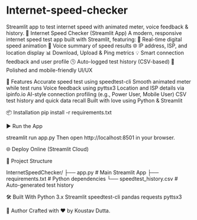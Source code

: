 # Internet-speed-checker
Streamlit app to test internet speed with animated meter, voice feedback &amp; history.
🚀 Internet Speed Checker (Streamlit App)
A modern, responsive internet speed test app built with Streamlit, featuring:
🔄 Real-time digital speed animation
🎤 Voice summary of speed results
🌐 IP address, ISP, and location display
📊 Download, Upload & Ping metrics
💡 Smart connection feedback and user profile
🕓 Auto-logged test history (CSV-based)
🎨 Polished and mobile-friendly UI/UX

🔧 Features
Accurate speed test using speedtest-cli
Smooth animated meter while test runs
Voice feedback using pyttsx3
Location and ISP details via ipinfo.io
AI-style connection profiling (e.g., Power User, Mobile User)
CSV test history and quick data recall
Built with love using Python & Streamlit

📦 Installation
pip install -r requirements.txt

▶️ Run the App

streamlit run app.py
Then open http://localhost:8501 in your browser.

🌐 Deploy Online (Streamlit Cloud)


📁 Project Structure

InternetSpeedChecker/
├── app.py                # Main Streamlit App
├── requirements.txt      # Python dependencies
└── speedtest_history.csv # Auto-generated test history

🛠 Built With
Python 3.x
Streamlit
speedtest-cli
pandas
requests
pyttsx3

🧠 Author
Crafted with ❤️ by Koustav Dutta.
